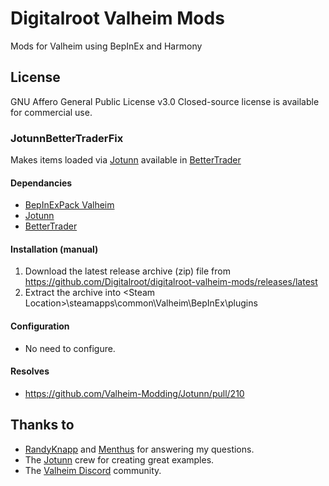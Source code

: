 # Digitalroot Valheim Mods
Mods for Valheim using BepInEx and Harmony

## License
GNU Affero General Public License v3.0
Closed-source license is available for commercial use.

### JotunnBetterTraderFix
Makes items loaded via <a href="https://github.com/Valheim-Modding/Jotunn" target="_blank">Jotunn</a> available in <a href="https://www.nexusmods.com/valheim/mods/433"  target="_blank">BetterTrader</a>

#### Dependancies
- <a href="https://valheim.thunderstore.io/package/denikson/BepInExPack_Valheim/" target="_blank">BepInExPack Valheim</a>
- <a href="https://github.com/Valheim-Modding/Jotunn" target="_blank">Jotunn</a>
- <a href="https://www.nexusmods.com/valheim/mods/433" target="_blank">BetterTrader</a>

#### Installation (manual)
1. Download the latest release archive (zip) file from https://github.com/Digitalroot/digitalroot-valheim-mods/releases/latest
1. Extract the archive into &lt;Steam Location&gt;\steamapps\common\Valheim\BepInEx\plugins

#### Configuration 
- No need to configure.

#### Resolves
- https://github.com/Valheim-Modding/Jotunn/pull/210

## Thanks to 
- <a href="https://github.com/RandyKnapp" target="_blank">RandyKnapp</a> and <a href="https://github.com/Menthus123" target="_blank">Menthus</a> for answering my questions.
- The <a href="https://github.com/Valheim-Modding/Jotunn" target="_blank">Jotunn</a> crew for creating great examples.
- The <a href="https://discord.gg/GUEBuCuAMz" target="_blank">Valheim Discord</a> community. 
